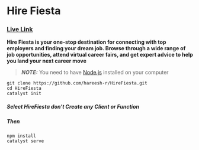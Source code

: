 # Hire Fiesta

### [Live Link](https://nodejs.org/)

**Hire Fiesta is your one-stop destination for connecting with top employers and finding your dream job. Browse through a wide range of job opportunities, attend virtual career fairs, and get expert advice to help you land your next career move**

> **_NOTE:_** You need to have [Node.js](https://nodejs.org/) installed on your computer

``` 
git clone https://github.com/hareesh-r/HireFiesta.git
cd HireFiesta
catalyst init
```
##### Select HireFiesta don't Create any Client or Function 
##### Then
```
npm install
catalyst serve
 ```
